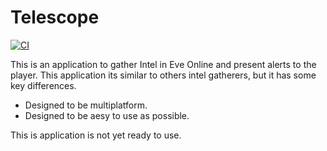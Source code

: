 # Telescope

[![CI](https://github.com/rafaga/telescope/actions/workflows/rust-macos.yml/badge.svg)](https://github.com/rafaga/telescope/actions/workflows/rust.yml)

This is an application to gather Intel in Eve Online and present alerts to the player. This application its similar to others intel gatherers, but it has some key differences.

* Designed to be multiplatform.
* Designed to be aesy to use as possible.

This is application is not yet ready to use.
